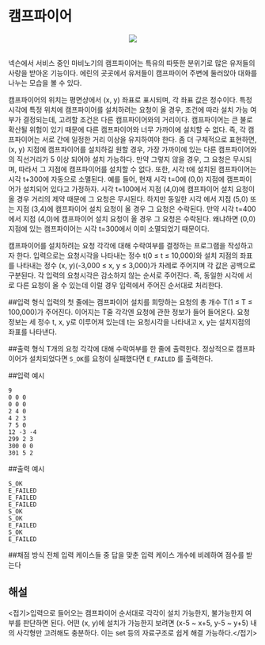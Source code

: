 # 캠프파이어

<center><img src='images/campfire.jpg' style='max-width:70%;'/></center>
<br>

넥슨에서 서비스 중인 마비노기의 캠프파이어는 특유의 따뜻한 분위기로 많은 유저들의 사랑을 받아온 기능이다. 에린의 곳곳에서 유저들이 캠프파이어 주변에 둘러앉아 대화를 나누는 모습을 볼 수 있다.

캠프파이어의 위치는 평면상에서 (x, y) 좌표로 표시되며, 각 좌표 값은 정수이다. 특정 시각에 특정 위치에 캠프파이어를 설치하려는 요청이 올 경우, 조건에 따라 설치 가능 여부가 결정되는데, 고려할 조건은 다른 캠프파이어와의 거리이다. 캠프파이어는 큰 불로 확산될 위험이 있기 때문에 다른 캠프파이어와 너무 가까이에 설치할 수 없다. 즉, 각 캠프파이어는 서로 간에 일정한 거리 이상을 유지하여야 한다. 좀 더 구체적으로 표현하면, (x, y) 지점에 캠프파이어를 설치하길 원할 경우, 가장 가까이에 있는 다른 캠프파이어와의 직선거리가 5 이상 되어야 설치 가능하다. 만약 그렇지 않을 경우, 그 요청은 무시되며, 따라서 그 지점에 캠프파이어를 설치할 수 없다. 또한, 시각 t에 설치된 캠프파이어는 시각 t+300에 자동으로 소멸된다. 예를 들어, 현재 시각 t=0에 (0,0) 지점에 캠프파이어가 설치되어 있다고 가정하자. 시각 t=100에서 지점 (4,0)에 캠프파이어 설치 요청이 올 경우 거리의 제약 때문에 그 요청은 무시된다. 하지만 동일한 시각 에서 지점 (5,0) 또는 지점 (3,4)에 캠프파이어 설치 요청이 올 경우 그 요청은 수락된다. 만약 시각 t=400에서 지점 (4,0)에 캠프파이어 설치 요청이 올 경우 그 요청은 수락된다. 왜냐하면 (0,0) 지점에 있는 캠프파이어는 시각 t=300에서 이미 소멸되었기 때문이다.

캠프파이어를 설치하려는 요청 각각에 대해 수락여부를 결정하는 프로그램을 작성하고자 한다. 입력으로는 요청시각을 나타내는 정수 t(0 ≤ t ≤ 10,000)와 설치 지점의 좌표를 나타내는 정수 (x, y)(-3,000 ≤ x, y ≤ 3,000)가 차례로 주어지며 각 값은 공백으로 구분된다. 각 입력의 요청시각은 감소하지 않는 순서로 주어진다. 즉, 동일한 시각에 서로 다른 요청이 올 수 있는데 이럴 경우 입력에서 주어진 순서대로 처리한다.

##입력 형식
입력의 첫 줄에는 캠프파이어 설치를 희망하는 요청의 총 개수 T(1 ≤ T ≤ 100,000)가 주어진다. 이어지는 T줄 각각엔 요청에 관한 정보가 들어 들어온다. 요청 정보는 세 정수 t, x, y로 이루어져 있는데 t는 요청시각을 나타내고 x, y는 설치지점의 좌표를 나타낸다.


##출력 형식
T개의 요청 각각에 대해 수락여부를 한 줄에 출력한다. 정상적으로 캠프파이어가 설치되었다면 `S_OK`를 요청이 실패했다면 `E_FAILED` 를 출력한다.

##입력 예시
```
9
0 0 0
0 0 0
2 4 0
4 2 3
7 5 0
12 -3 -4
299 2 3
300 0 0
301 5 2
```
##출력 예시
```
S_OK
E_FAILED
E_FAILED
E_FAILED
S_OK
S_OK
E_FAILED
S_OK
E_FAILED
```

##채점 방식
전체 입력 케이스들 중 답을 맞춘 입력 케이스 개수에 비례하여 점수를 받는다


## 해설

<접기>입력으로 들어오는 캠프파이어 순서대로 각각이 설치 가능한지, 불가능한지 여부를 판단하면 된다. 어떤 (x, y)에 설치가 가능한지 보려면 (x-5 ~ x+5, y-5 ~ y+5) 내의 사각형만 고려해도 충분하다. 이는 set 등의 자료구조로 쉽게 해결 가능하다.</접기>
